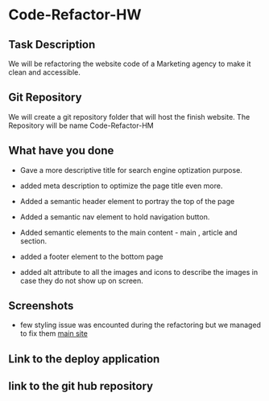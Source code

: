 # Code-Refactor-HW

## Task Description

We will be refactoring the website code of a Marketing agency to make it clean and accessible.

## Git Repository

We will create a git repository folder that will host the finish website. The Repository will be name Code-Refactor-HM

## What have you done

- Gave a more descriptive title for search engine optization purpose.

- added meta description to optimize the page title even more.

- Added a semantic header element to portray the top of the page

- Added a semantic nav element to hold navigation button.

- Added semantic elements to the main content - main , article and section.

- added a footer element to the bottom page

- added alt attribute to all the images and icons to describe the images in case they do not show up on screen.

## Screenshots

- few styling issue was encounted during the refactoring but we managed to fix them [main site](./assets/images/main-site.jpg)

## Link to the deploy application

## link to the git hub repository
